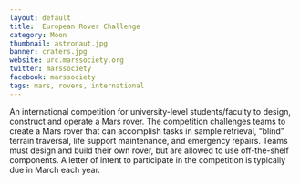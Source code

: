 ```yaml
---
layout: default
title:  European Rover Challenge
category: Moon
thumbnail: astronaut.jpg
banner: craters.jpg
website: urc.marssociety.org
twitter: marssociety
facebook: marssociety
tags: mars, rovers, international
---
```


An international competition for university-level students/faculty to design, construct and operate a Mars rover. The competition challenges teams to create a Mars rover that can accomplish tasks in sample retrieval, “blind” terrain traversal, life support maintenance, and emergency repairs. Teams must design and build their own rover, but are allowed to use off-the-shelf components. A letter of intent to participate in the competition is typically due in March each year.

 
